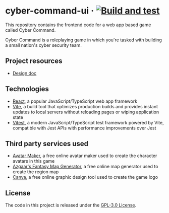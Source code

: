# cyber-command-ui &middot; [![Build and test](https://github.com/Cyber-Command-Secure-The-Grid/cyber-command-ui/actions/workflows/test.yml/badge.svg)](https://github.com/Cyber-Command-Secure-The-Grid/cyber-command-ui/actions/workflows/test.yml)

This repository contains the frontend code for a web app based game called Cyber Command.

Cyber Command is a roleplaying game in which you're tasked with building a small nation's cyber security team.

## Project resources

* [Design doc](https://docs.google.com/document/d/1mjoG6uaqHdbwMEg5pm21HT7YGJsEqOhaRgN_B5eb3HM/edit?usp=sharing)

## Technologies

* [React](https://react.dev), a popular JavaScript/TypeScript web app framework
* [Vite](https://vite.dev), a build tool that optimizes production builds and provides instant updates to local servers without reloading pages or wiping application state
* [Vitest](https://vitest.dev), a modern JavaScript/TypeScript test framework powered by Vite, compatible with Jest APIs with performance improvements over Jest

## Third party services used

* [Avatar Maker](https://avatarmaker.com), a free online avatar maker used to create the character avatars in this game
* [Azgaar's Fantasy Map Generator](https://azgaar.github.io/Fantasy-Map-Generator/), a free online map generator used to create the region map
* [Canva](https://www.canva.com), a free online graphic design tool used to create the game logo

## License
The code in this project is released under the [GPL-3.0 License](LICENSE).
